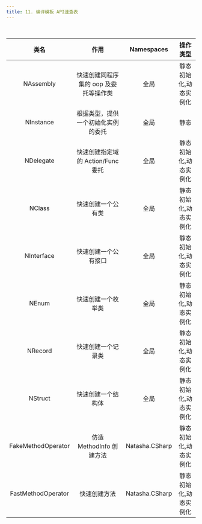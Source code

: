 ```yaml
---
title: 11. 编译模板 API速查表
---
```


<br/>

|         类名         |            作用           |   Namespaces   |     操作类型    |
| :----------------: | :---------------------: | :------------: | :---------: |
|      NAssembly     |  快速创建同程序集的 oop 及委托等操作类  |       全局       | 静态初始化,动态实例化 |
|      NInstance     |    根据类型，提供一个初始化实例的委托    |       全局       |      静态     |
|      NDelegate     | 快速创建指定域的 Action/Func 委托 |       全局       | 静态初始化,动态实例化 |
|       NClass       |        快速创建一个公有类        |       全局       | 静态初始化,动态实例化 |
|     NInterface     |        快速创建一个公有接口       |       全局       | 静态初始化,动态实例化 |
|        NEnum       |        快速创建一个枚举类        |       全局       | 静态初始化,动态实例化 |
|       NRecord      |        快速创建一个记录类        |       全局       | 静态初始化,动态实例化 |
|       NStruct      |        快速创建一个结构体        |       全局       | 静态初始化,动态实例化 |
| FakeMethodOperator |    仿造 MethodInfo 创建方法   | Natasha.CSharp | 静态初始化,动态实例化 |
| FastMethodOperator |          快速创建方法         | Natasha.CSharp | 静态初始化,动态实例化 |
